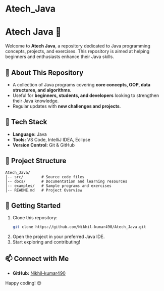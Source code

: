 # Atech_Java

# Atech Java 🚀

Welcome to **Atech Java**, a repository dedicated to Java programming concepts, projects, and exercises. This repository is aimed at helping beginners and enthusiasts enhance their Java skills.

## 📌 About This Repository
- A collection of Java programs covering **core concepts, OOP, data structures, and algorithms**.
- Useful for **beginners, students, and developers** looking to strengthen their Java knowledge.
- Regular updates with **new challenges and projects**.

## 🔧 Tech Stack
- **Language:** Java
- **Tools:** VS Code, IntelliJ IDEA, Eclipse
- **Version Control:** Git & GitHub

## 📂 Project Structure
```
Atech_Java/
│-- src/        # Source code files
│-- docs/       # Documentation and learning resources
│-- examples/   # Sample programs and exercises
│-- README.md   # Project Overview
```

## 🚀 Getting Started
1. Clone this repository:
   ```sh
   git clone https://github.com/Nikhil-kumar490/Atech_Java.git
   ```
2. Open the project in your preferred Java IDE.
3. Start exploring and contributing!

## 📫 Connect with Me
- **GitHub:** [Nikhil-kumar490](https://github.com/Nikhil-kumar490)


Happy coding! 😊
